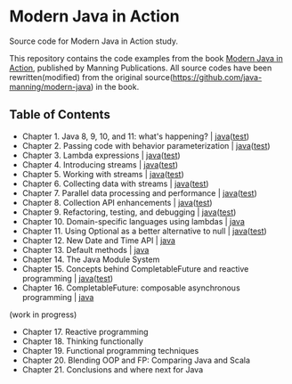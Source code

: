 # Modern Java in Action

Source code for Modern Java in Action study.

This repository contains the code examples from the book [Modern Java in Action](https://www.manning.com/books/modern-java-in-action), published by Manning Publications. All source codes have been rewritten(modified) from the original source(https://github.com/java-manning/modern-java) in the book.

## Table of Contents

- Chapter 1. Java 8, 9, 10, and 11: what's happening? | [java](https://github.com/codejsha/modern-java-in-action/tree/main/src/main/java/com/example/demo/chapter01)([test](https://github.com/codejsha/modern-java-in-action/tree/main/src/test/java/com/example/demo/chapter01))
- Chapter 2. Passing code with behavior parameterization | [java](https://github.com/codejsha/modern-java-in-action/tree/main/src/main/java/com/example/demo/chapter02)([test](https://github.com/codejsha/modern-java-in-action/tree/main/src/test/java/com/example/demo/chapter02))
- Chapter 3. Lambda expressions | [java](https://github.com/codejsha/modern-java-in-action/tree/main/src/main/java/com/example/demo/chapter03)([test](https://github.com/codejsha/modern-java-in-action/tree/main/src/test/java/com/example/demo/chapter03))
- Chapter 4. Introducing streams | [java](https://github.com/codejsha/modern-java-in-action/tree/main/src/main/java/com/example/demo/chapter04)([test](https://github.com/codejsha/modern-java-in-action/tree/main/src/test/java/com/example/demo/chapter04))
- Chapter 5. Working with streams | [java](https://github.com/codejsha/modern-java-in-action/tree/main/src/main/java/com/example/demo/chapter05)([test](https://github.com/codejsha/modern-java-in-action/tree/main/src/test/java/com/example/demo/chapter05))
- Chapter 6. Collecting data with streams | [java](https://github.com/codejsha/modern-java-in-action/tree/main/src/main/java/com/example/demo/chapter06)([test](https://github.com/codejsha/modern-java-in-action/tree/main/src/test/java/com/example/demo/chapter06))
- Chapter 7. Parallel data processing and performance | [java](https://github.com/codejsha/modern-java-in-action/tree/main/src/main/java/com/example/demo/chapter07)([test](https://github.com/codejsha/modern-java-in-action/tree/main/src/test/java/com/example/demo/chapter07))
- Chapter 8. Collection API enhancements | [java](https://github.com/codejsha/modern-java-in-action/tree/main/src/main/java/com/example/demo/chapter08)([test](https://github.com/codejsha/modern-java-in-action/tree/main/src/test/java/com/example/demo/chapter08))
- Chapter 9. Refactoring, testing, and debugging | [java](https://github.com/codejsha/modern-java-in-action/tree/main/src/main/java/com/example/demo/chapter09)([test](https://github.com/codejsha/modern-java-in-action/tree/main/src/test/java/com/example/demo/chapter09))
- Chapter 10. Domain-specific languages using lambdas | [java](https://github.com/codejsha/modern-java-in-action/tree/main/src/main/java/com/example/demo/chapter10)
- Chapter 11. Using Optional as a better alternative to null | [java](https://github.com/codejsha/modern-java-in-action/tree/main/src/main/java/com/example/demo/chapter11)([test](https://github.com/codejsha/modern-java-in-action/tree/main/src/test/java/com/example/demo/chapter11))
- Chapter 12. New Date and Time API | [java](https://github.com/codejsha/modern-java-in-action/tree/main/src/main/java/com/example/demo/chapter12)
- Chapter 13. Default methods | [java](https://github.com/codejsha/modern-java-in-action/tree/main/src/main/java/com/example/demo/chapter13)
- Chapter 14. The Java Module System
- Chapter 15. Concepts behind CompletableFuture and reactive programming | [java](https://github.com/codejsha/modern-java-in-action/tree/main/src/main/java/com/example/demo/chapter15)([test](https://github.com/codejsha/modern-java-in-action/tree/main/src/test/java/com/example/demo/chapter15))
- Chapter 16. CompletableFuture: composable asynchronous programming | [java](https://github.com/codejsha/modern-java-in-action/tree/main/src/main/java/com/example/demo/chapter16)

(work in progress)

- Chapter 17. Reactive programming
- Chapter 18. Thinking functionally
- Chapter 19. Functional programming techniques
- Chapter 20. Blending OOP and FP: Comparing Java and Scala
- Chapter 21. Conclusions and where next for Java
